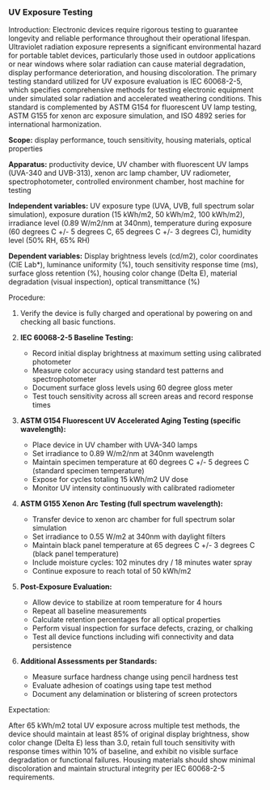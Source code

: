 ### UV Exposure Testing

Introduction: Electronic devices require rigorous testing to guarantee longevity and reliable performance throughout their operational lifespan. Ultraviolet radiation exposure represents a significant environmental hazard for portable tablet devices, particularly those used in outdoor applications or near windows where solar radiation can cause material degradation, display performance deterioration, and housing discoloration. The primary testing standard utilized for UV exposure evaluation is IEC 60068-2-5, which specifies comprehensive methods for testing electronic equipment under simulated solar radiation and accelerated weathering conditions. This standard is complemented by ASTM G154 for fluorescent UV lamp testing, ASTM G155 for xenon arc exposure simulation, and ISO 4892 series for international harmonization.

**Scope:** display performance, touch sensitivity, housing materials, optical properties

**Apparatus:** productivity device, UV chamber with fluorescent UV lamps (UVA-340 and UVB-313), xenon arc lamp chamber, UV radiometer, spectrophotometer, controlled environment chamber, host machine for testing

**Independent variables:** UV exposure type (UVA, UVB, full spectrum solar simulation), exposure duration (15 kWh/m2, 50 kWh/m2, 100 kWh/m2), irradiance level (0.89 W/m2/nm at 340nm), temperature during exposure (60 degrees C +/- 5 degrees C, 65 degrees C +/- 3 degrees C), humidity level (50% RH, 65% RH)

**Dependent variables:** Display brightness levels (cd/m2), color coordinates (CIE Lab*), luminance uniformity (%), touch sensitivity response time (ms), surface gloss retention (%), housing color change (Delta E), material degradation (visual inspection), optical transmittance (%)

Procedure:

1. Verify the device is fully charged and operational by powering on and checking all basic functions.

2. **IEC 60068-2-5 Baseline Testing:**
   - Record initial display brightness at maximum setting using calibrated photometer
   - Measure color accuracy using standard test patterns and spectrophotometer
   - Document surface gloss levels using 60 degree gloss meter
   - Test touch sensitivity across all screen areas and record response times

3. **ASTM G154 Fluorescent UV Accelerated Aging Testing (specific wavelength):**
   - Place device in UV chamber with UVA-340 lamps
   - Set irradiance to 0.89 W/m2/nm at 340nm wavelength
   - Maintain specimen temperature at 60 degrees C +/- 5 degrees C (standard specimen temperature)
   - Expose for cycles totaling 15 kWh/m2 UV dose
   - Monitor UV intensity continuously with calibrated radiometer

4. **ASTM G155 Xenon Arc Testing (full spectrum wavelength):**
   - Transfer device to xenon arc chamber for full spectrum solar simulation
   - Set irradiance to 0.55 W/m2 at 340nm with daylight filters
   - Maintain black panel temperature at 65 degrees C +/- 3 degrees C (black panel temperature)
   - Include moisture cycles: 102 minutes dry / 18 minutes water spray
   - Continue exposure to reach total of 50 kWh/m2

5. **Post-Exposure Evaluation:**
   - Allow device to stabilize at room temperature for 4 hours
   - Repeat all baseline measurements
   - Calculate retention percentages for all optical properties
   - Perform visual inspection for surface defects, crazing, or chalking
   - Test all device functions including wifi connectivity and data persistence

6. **Additional Assessments per Standards:**
   - Measure surface hardness change using pencil hardness test
   - Evaluate adhesion of coatings using tape test method
   - Document any delamination or blistering of screen protectors

Expectation:

After 65 kWh/m2 total UV exposure across multiple test methods, the device should maintain at least 85% of original display brightness, show color change (Delta E) less than 3.0, retain full touch sensitivity with response times within 10% of baseline, and exhibit no visible surface degradation or functional failures. Housing materials should show minimal discoloration and maintain structural integrity per IEC 60068-2-5 requirements.
